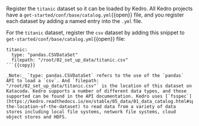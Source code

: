 Register the `titanic` dataset so it can be loaded by Kedro. All Kedro projects have a `get-started/conf/base/catalog.yml`{{open}} file, and you register each dataset by adding a named entry into the `.yml` file.

For the `titanic` dataset, register the `csv` dataset by adding this snippet to `get-started/conf/base/catalog.yml`{{open}} file:

```
titanic:
  type: "pandas.CSVDataSet"
  filepath: "/root/02_set_up_data/titanic.csv"
```{{copy}}

_Note:_ `type: pandas.CSVDataSet` refers to the use of the `pandas` API to load a `csv`. And `filepath: "/root/02_set_up_data/titanic.csv"` is the location of this dataset on Katacoda. Kedro supports a number of different data types, and those supported can be found in the API documentation. Kedro uses [`fsspec`](https://kedro.readthedocs.io/en/stable/05_data/01_data_catalog.html#specifying-the-location-of-the-dataset) to read data from a variety of data stores including local file systems, network file systems, cloud object stores and HDFS.
